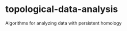 topological-data-analysis
=========================

Algorithms for analyzing data with persistent homology
